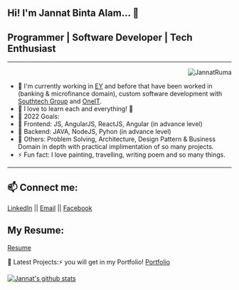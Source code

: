 
Hi! I'm Jannat Binta Alam... 👋
---
## Programmer | Software Developer | Tech Enthusiast
---
<p align="right"> <img src="https://komarev.com/ghpvc/?username=JannatRuma&label=Views&color=blue&style=plastic" alt="JannatRuma" /> </p>

- 🔭 I'm currently working in [EY](https://www.ey.com/en_gl/locations/bangladesh) and before that have been worked in (banking & microfinance domain), custom software development with [Southtech Group](https://www.southtechgroup.com/) and [OneIT](https://oneit.com.au/).
- 🌱 I love to learn each and everything! 🤣
- 🥅 2022 Goals: 
-   🥅  Frontend: JS, AngularJS, ReactJS, Angular (in advance level)
-   🥅  Backend: JAVA, NodeJS, Pyhon (in advance level) 
-   🥅  Others: Problem Solving, Architecture, Design Pattern & Business Domain in depth with practical implimentation of so many projects.
- ⚡ Fun fact: I love painting, travelling, writing poem and so many things.

---

## 📫 Connect me:
[LinkedIn](https://www.linkedin.com/in/jannatbintaalam/) || [Email](jannat.cse.ewu@gmail.com) || [Facebook](https://www.facebook.com/jannat.ruma.7/)

## My Resume:
[Resume](https://github.com/JannatRuma/resume/blob/master/Resume_Jannat_Binta_Alam.pdf) 

📕 Latest Projects:⚡ you will get in my Portfolio!
     [Portfolio](https://jannatruma.github.io/home/)

<a href="https://github.com/JannatRuma">
 <img align="center" src="https://github-readme-stats.vercel.app/api?username=JannatRuma&show_icons=true&theme=light&count_private=true" alt="Jannat's github stats"/>
</a>
